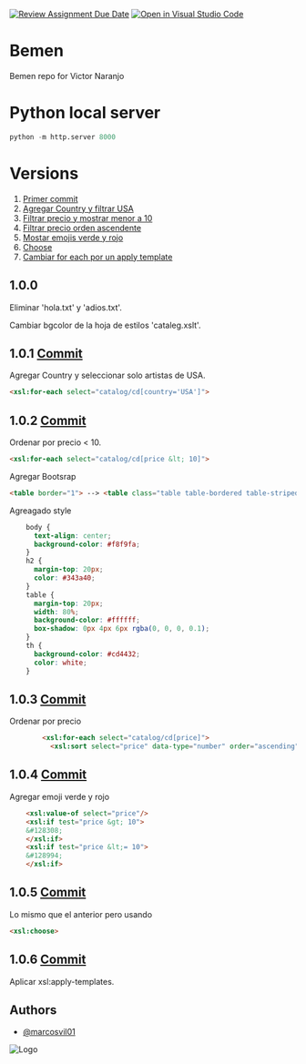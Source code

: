 [![Review Assignment Due Date](https://classroom.github.com/assets/deadline-readme-button-22041afd0340ce965d47ae6ef1cefeee28c7c493a6346c4f15d667ab976d596c.svg)](https://classroom.github.com/a/kp0ZOOJS)
[![Open in Visual Studio Code](https://classroom.github.com/assets/open-in-vscode-2e0aaae1b6195c2367325f4f02e2d04e9abb55f0b24a779b69b11b9e10269abc.svg)](https://classroom.github.com/online_ide?assignment_repo_id=16768126&assignment_repo_type=AssignmentRepo)
# Bemen

Bemen repo for Victor Naranjo

# Python local server

```python
python -m http.server 8000
```

# Versions
1.  [Primer commit](#100)
2.  [Agregar Country y filtrar USA](#101)
3.  [Filtrar precio y mostrar menor a 10](#102)
4.  [Filtrar precio orden ascendente](#103)
5.  [Mostar emojis verde y rojo](#104)
6.  [Choose](#105)
7.  [Cambiar for each por un apply template](#106)

## 1.0.0 
Eliminar 'hola.txt' y 'adios.txt'.

Cambiar bgcolor de la hoja de estilos 'cataleg.xslt'.


## 1.0.1 [Commit](https://github.com/Bemen3M07/xslt-1-marcosvil01/commit/8bf511aeefb7fa53bd7c38792438e239dfcc8c02)
Agregar Country y seleccionar solo artistas de USA.

```html
<xsl:for-each select="catalog/cd[country='USA']">
```

## 1.0.2 [Commit](https://github.com/Bemen3M07/xslt-1-marcosvil01/commit/6d05f7ad642a111520d314b947039288752f2bb3)

Ordenar por precio < 10.
```html
<xsl:for-each select="catalog/cd[price &lt; 10]">
```
Agregar Bootsrap
```html
<table border="1"> --> <table class="table table-bordered table-striped">
```
Agreagado style
```css
    body {
      text-align: center;
      background-color: #f8f9fa;
    }
    h2 {
      margin-top: 20px;
      color: #343a40;
    }
    table {
      margin-top: 20px;
      width: 80%;
      background-color: #ffffff;
      box-shadow: 0px 4px 6px rgba(0, 0, 0, 0.1);
    }
    th {
      background-color: #cd4432;
      color: white;
    }
```

## 1.0.3 [Commit](https://github.com/Bemen3M07/xslt-1-marcosvil01/commit/e21403361f5ea4d5ffc9537e63562d3e3dac6d16)

Ordenar por precio

```html
        <xsl:for-each select="catalog/cd[price]">
          <xsl:sort select="price" data-type="number" order="ascending"/>
```

## 1.0.4 [Commit](https://github.com/Bemen3M07/xslt-1-marcosvil01/commit/31bf96cd275799fae3291392c2eff752e5fa75da)

Agregar emoji verde y rojo

```html
    <xsl:value-of select="price"/>
    <xsl:if test="price &gt; 10">
    &#128308;
    </xsl:if>
    <xsl:if test="price &lt;= 10">
    &#128994;
    </xsl:if>
```

## 1.0.5 [Commit](https://github.com/Bemen3M07/xslt-1-marcosvil01/commit/844025b5b8e432f17c59d4510622c5e360a62709)

Lo mismo que el anterior pero usando 
```html 
<xsl:choose> 
```

## 1.0.6 [Commit](https://github.com/Bemen3M07/xslt-1-marcosvil01/commit/d23b2a9e0b738fa7d535851749196b3a1bc463af)

Aplicar xsl:apply-templates.
 

## Authors

- [@marcosvil01](https://www.github.com/marcosvil01)


![Logo](https://bemen3.com/wp-content/uploads/2019/12/bemen-3-secundari.png)

